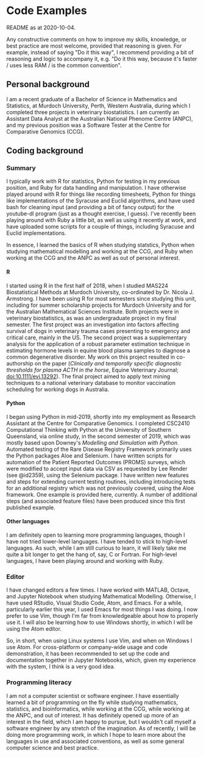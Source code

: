 # Code Examples

README as at 2020-10-04.

Any constructive comments on how to improve my skills, knowledge, or best
practice are most welcome, provided that reasoning is given. For example,
instead of saying "Do it this way", I recommend providing a bit of reasoning and
logic to accompany it, e.g. "Do it this way, because it's faster / uses less RAM
/ is the common convention".

## Personal background

I am a recent graduate of a Bachelor of Science in Mathematics and Statistics,
at Murdoch University, Perth, Western Australia, during which I completed three
projects in veterinary biostatistics. I am currently an Assistant Data Analyst
at the Australian National Phenome Centre (ANPC), and my previous position was a
Software Tester at the Centre for Comparative Genomics (CCG).

## Coding background

### Summary

I typically work with R for statistics, Python for testing in my previous
position, and Ruby for data handling and manipulation. I have otherwise played
around with R for things like recording timesheets, Python for things like
implementations of the Syracuse and Euclid algorithms, and have used bash for
cleaning input (and providing a bit of fancy output) for the youtube-dl program
(just as a thought exercise, I guess). I've recently been playing around with
Ruby a little bit, as well as using it recently at work, and have uploaded some
scripts for a couple of things, including Syracuse and Euclid implementations.

In essence, I learned the basics of R when studying statstics, Python when
studying mathematical modelling and working at the CCG, and Ruby when working at
the CCG and the ANPC as well as out of personal interest.

#### R

I started using R in the first half of 2018, when I studied MAS224
Biostatistical Methods at Murdoch University, co-ordinated by Dr. Nicola J.
Armstrong. I have been using R for most semesters since studying this unit,
including for summer scholarship projects for Murdoch University and for the
Australian Mathematical Sciences Institute. Both projects were in veterinary
biostatistics, as was an undergraduate project in my final semester. The first
project was an investigation into factors affecting survival of dogs in
veterinary trauma cases presenting to emergency and critical care, mainly in the
US. The second project was a supplementary analysis for the application of a
robust parameter estimation technique in estimating hormone levels in equine
blood plasma samples to diagnose a common degenerative disorder. My work on this
project resulted in co-authorship on the paper (*Clinically and temporally
specific diagnostic thresholds for plasma ACTH in the horse*, Equine Veterinary
Journal; [doi:10.1111/evj.13292](https://doi.org/10.1111/evj.13292)). The final
project aimed to apply text mining techniques to a national veterinary database
to monitor vaccination scheduling for working dogs in Australia.

#### Python

I began using Python in mid-2019, shortly into my employment as Research
Assistant at the Centre for Comparative Genomics. I completed CSC2410
Computational Thinking with Python at the University of Southern Queensland, via
online study, in the second semester of 2019, which was mostly based upon
Downey's *Modelling and Simulation with Python*. Automated testing of the Rare
Disease Registry Framework primarily uses the Python packages Aloe and Selenium.
I have written scripts for automation of the Patient Reported Outcomes (PROMS)
surveys, which were modified to accept input data via CSV as requested by Lee
Render (see @id2359), using the Selenium package. I have written new features
and steps for extending current testing routines, including introducing tests
for an additional registry which was not previously covered, using the Aloe
framework. One example is provided here, currently. A number of additional steps
(and associated feature files) have been produced since this first published
example.

#### Other languages

I am definitely open to learning more programming languages, though I have not
tried lower-level languages. I have tended to stick to high-level languages. As
such, while I am still curious to learn, it will likely take me quite a bit
longer to get the hang of, say, C or Fortran. For high-level languages, I have
been playing around and working with Ruby.

### Editor

I have changed editors a few times. I have worked with MATLAB, Octave, and
Jupyter Notebook when studying Mathematical Modelling. Otherwise, I have used
RStudio, Visual Studio Code, Atom, and Emacs. For a while, particularly earlier
this year, I used Emacs for most things I was doing. I now prefer to use Vim,
though I'm far from knowledgeable about how to properly use it. I will also be
learning how to use Windows shortly, in which I will be using the Atom editor.

So, in short, when using Linux systems I use Vim, and when on Windows I use
Atom. For cross-platform or company-wide usage and code demonstration, it has
been recommended to set up the code and documentation together in Jupyter
Notebooks, which, given my experience with the system, I think is a very good
idea.

### Programming literacy

I am not a computer scientist or software engineer. I have essentially learned a
bit of programming on the fly while studying mathematics, statistics, and
bioinformatics, while working at the CCG, while working at the ANPC, and out of
interest. It has definitely opened up more of an interest in the field, which I
am happy to pursue, but I wouldn't call myself a software engineer by any
stretch of the imagination. As of recently, I will be doing more programming
work, in which I hope to learn more about the languages in use and associated
conventions, as well as some general computer science and best practice.
